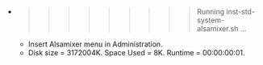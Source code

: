 * >>>>>>>>> Running inst-std-system-alsamixer.sh ...
  * Insert Alsamixer menu in Administration.
  * Disk size = 3172004K. Space Used = 8K. Runtime = 00:00:00:01.
